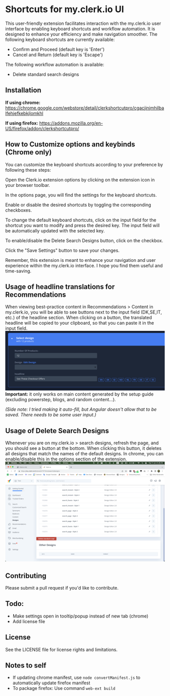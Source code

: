 # Shortcuts for my.clerk.io UI

This user-friendly extension facilitates interaction with the my.clerk.io user interface by enabling keyboard shortcuts and workflow automation. It is designed to enhance your efficiency and make navigation smoother. The following keyboard shortcuts are currently available:

- Confirm and Proceed (default key is 'Enter')
- Cancel and Return (default key is 'Escape')

The following workflow automation is available:
- Delete standard search designs

## Installation

**If using chrome:**
https://chrome.google.com/webstore/detail/clerkshortcutpro/cgacjinjmhilbalfehjefkebkjlomkhl

**If using firefox:**
https://addons.mozilla.org/en-US/firefox/addon/clerkshortcutpro/

## How to Customize options and keybinds (Chrome only)

You can customize the keyboard shortcuts according to your preference by following these steps:

Open the Clerk.io extension options by clicking on the extension icon in your browser toolbar.

In the options page, you will find the settings for the keyboard shortcuts.

Enable or disable the desired shortcuts by toggling the corresponding checkboxes.

To change the default keyboard shortcuts, click on the input field for the shortcut you want to modify and press the desired key. The input field will be automatically updated with the selected key.

To enable/disable the Delete Search Designs button, click on the checkbox.

Click the "Save Settings" button to save your changes.

Remember, this extension is meant to enhance your navigation and user experience within the my.clerk.io interface. I hope you find them useful and time-saving.

## Usage of headline translations for Recommendations
When viewing best-practice content in Recommendations > Content in my.clerk.io, you will be able to see buttons next to the input field (DK,SE,IT, etc.) of the headline section. When clicking on a button, the translated headline will be copied to your clipboard, so that you can paste it in the input field. 
![Example](/assets/translations_screenshot.png "Translations!")
**Important:** it only works on main content generated by the setup guide (excluding powerstep, blogs, and random content...). 

*(Side note: I tried making it auto-fill, but Angular doesn't allow that to be saved. There needs to be some user input.)*


## Usage of Delete Search Designs

Whenever you are on my.clerk.io > search designs, refresh the page, and you should see a button at the bottom.
When clicking this button, it deletes all designs that match the names of the default designs.
In chrome, you can enable/disable this in the options section of the extension.
![Example](/assets/deletesearchscreeny.png "Walah!")

## Contributing

Please submit a pull request if you'd like to contribute.

## Todo:
- Make settings open in tooltip/popup instead of new tab (chrome)
- Add license file

## License

See the LICENSE file for license rights and limitations.

## Notes to self
- If updating chrome manifest, use `node convertManifest.js` to automatically update firefox manifest
- To package firefox: Use command `web-ext build`